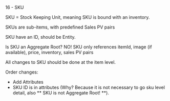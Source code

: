 16 - SKU

SKU = Stock Keeping Unit, meaning SKU is bound with an inventory.

SKUs are sub-items, with predefined Sales PV pairs

SKU have an ID, should be Entity.

Is SKU an Aggregate Root? NO!
SKU only references itemId, image (if available), price, inventory, sales PV pairs

All changes to SKU should be done at the item level.



Order changes:
* Add Attributes
* SKU ID is in attributes (Why? Because it is not necessary to go sku level detail, also ** SKU is not Aggregate Root! **).
